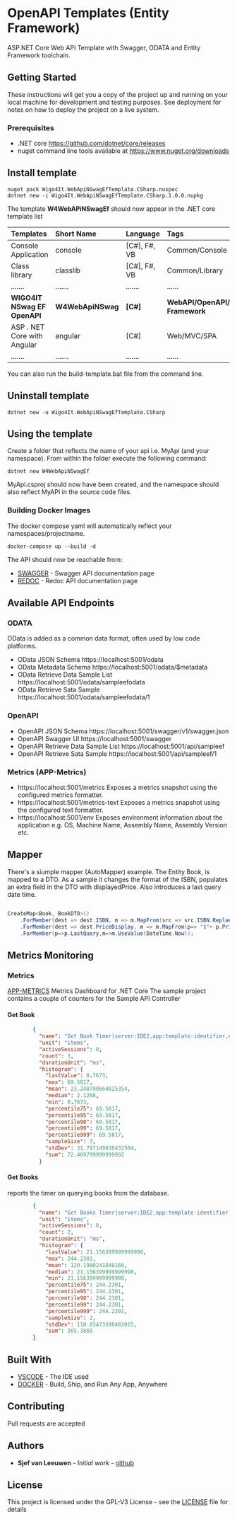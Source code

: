 # OpenAPI Templates (Entity Framework)

ASP.NET Core Web API Template with Swagger, ODATA and Entity Framework toolchain.  

## Getting Started

These instructions will get you a copy of the project up and running on your local machine for development and testing purposes. See deployment for notes on how to deploy the project on a live system.

### Prerequisites

* .NET core https://github.com/dotnet/core/releases
* nuget command line tools available at https://www.nuget.org/downloads

## Install template
```
nuget pack Wigo4It.WebApiNSwagEfTemplate.CSharp.nuspec
dotnet new -i Wigo4It.WebApiNSwagEfTemplate.CSharp.1.0.0.nupkg
```
The template **W4WebAPiNSwagEf** should now appear in the .NET core template list

| Templates |  Short Name | Language |Tags|
|:---|:---|:---|:---|
|Console Application|console|[C#], F#, VB|Common/Console| 
Class library| classlib| [C#], F#, VB |Common/Library|
|.......|....... |....... |...... |
|**WIGO4IT NSwag EF OpenAPI**| **W4WebApiNSwag**|**[C#]**| **WebAPI/OpenAPI/Swagger/Entity Framework**
ASP . NET Core with Angular|angular|[C#]|Web/MVC/SPA|
|.......|....... |....... |...... |

You can also run the build-template.bat file from the command line.

## Uninstall template
```
dotnet new -u Wigo4It.WebApiNSwagEfTemplate.CSharp
```

## Using the template

Create a folder that reflects the name of your api i.e. MyApi (and your namespace).
From within the folder execute the following command:

```
dotnet new W4WebApiNSwagEf
```

MyApi.csproj should now have been created, and the namespace should also reflect MyAPI in the source code files.

### Building Docker Images

The docker compose yaml will automatically reflect your namespaces/projectname.

```
docker-compose up --build -d
```

The API should now be reachable from:

* [SWAGGER](http://localhost:5080/swagger) - Swagger API documentation page
* [REDOC](http://localhost:5080/redoc) - Redoc API documentation page

## Available API Endpoints

### ODATA

OData is added as a common data format, often used by low code platforms.
* OData JSON Schema https://localhost:5001/odata
* OData Metadata Schema https://localhost:5001/odata/$metadata
* OData Retrieve Data Sample List https://localhost:5001/odata/sampleefodata
* OData Retrieve Sata Sample https://localhost:5001/odata/sampleefodata/1

### OpenAPI

* OpenAPI JSON Schema https://localhost:5001/swagger/v1/swagger.json
* OpenAPI Swagger UI https://localhost:5001/swagger
* OpenAPI Retrieve Data Sample List https://localhost:5001/api/sampleef
* OpenAPI Retrieve Sata Sample https://localhost:5001/api/sampleef/1

### Metrics (APP-Metrics)

 * https://localhost:5001/metrics	Exposes a metrics snapshot using the configured metrics formatter.
 * https://localhost:5001/metrics-text	Exposes a metrics snapshot using the configured text formatter.
 * https://localhost:5001/env	Exposes environment information about the application e.g. OS, Machine Name, Assembly Name, Assembly Version etc.

## Mapper

There's a siumple mapper (AutoMapper) example. The Entity Book, is mapped to a DTO. As a sample
it changes the format of the ISBN, populates an extra field in the DTO with displayedPrice. 
Also introduces a last query date time.

```csharp

CreateMap<Book, BookDTO>()
    .ForMember(dest => dest.ISBN, m => m.MapFrom(src => src.ISBN.Replace("-","")))
    .ForMember(dest => dest.PriceDisplay, m => m.MapFrom(p=> "$"+ p.Price.ToString()))
    .ForMember(p=>p.LastQuery,m=>m.UseValue(DateTime.Now));

```
## Metrics Monitoring

### Metrics

[APP-METRICS](https://www.app-metrics.io/web-monitoring/aspnet-core/) Metrics Dashboard for .NET Core
The sample project contains a couple of counters for the Sample API Controller

#### Get Book

```json
        {
          "name": "Get Book Timer|server:IDE2,app:template-identifier,env:development",
          "unit": "items",
          "activeSessions": 0,
          "count": 3,
          "durationUnit": "ms",
          "histogram": {
            "lastValue": 0.7673,
            "max": 69.5817,
            "mean": 23.248790664825354,
            "median": 2.1208,
            "min": 0.7673,
            "percentile75": 69.5817,
            "percentile95": 69.5817,
            "percentile98": 69.5817,
            "percentile99": 69.5817,
            "percentile999": 69.5817,
            "sampleSize": 3,
            "stdDev": 31.797149030432504,
            "sum": 72.469799999999992
          }
```

#### Get Books

reports the timer on querying books from the database.

```json
        {
          "name": "Get Books Timer|server:IDE2,app:template-identifier,env:development",
          "unit": "items",
          "activeSessions": 0,
          "count": 2,
          "durationUnit": "ms",
          "histogram": {
            "lastValue": 21.156399999999998,
            "max": 244.2301,
            "mean": 120.1980241848166,
            "median": 21.156399999999998,
            "min": 21.156399999999998,
            "percentile75": 244.2301,
            "percentile95": 244.2301,
            "percentile98": 244.2301,
            "percentile99": 244.2301,
            "percentile999": 244.2301,
            "sampleSize": 2,
            "stdDev": 110.83473390481015,
            "sum": 265.3865
        }
```
## Built With

* [VSCODE](https://code.visualstudio.com/) - The IDE used
* [DOCKER](https://www.docker.com/) - Build, Ship, and Run Any App, Anywhere

## Contributing

Pull requests are accepted

## Authors

* **Sjef van Leeuwen** - *Initial work* - [github](https://github.com/sjefvanleeuwen)

## License

This project is licensed under the GPL-V3 License - see the [LICENSE](LICENSE) file for details
